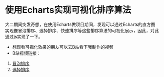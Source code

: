 # 使用Echarts实现可视化排序算法

大二期间突发奇想，在使用Echarts做项目期间，发现可以通过Echarts的直方图实现像冒泡排序、选择排序、快速排序等这些排序算法的可视化展示，因此，对此通过js实现了一下。

- 想观看可视化效果的朋友可以去B站看下我制作的视频
- B站视频链接：
1. [冒泡排序](https://www.bilibili.com/video/BV1Z7411E7Ki)
2. [选择排序](https://www.bilibili.com/video/BV1i7411j7u1)           

